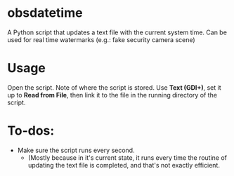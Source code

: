 # obsdatetime
A Python script that updates a text file with the current system time.
Can be used for real time watermarks (e.g.: fake security camera scene)
# Usage
Open the script. Note of where the script is stored.
Use **Text (GDI+)**, set it up to **Read from File**, then link it to the file in the running directory of the script.
# To-dos:
* Make sure the script runs every second.
  * (Mostly because in it's current state, it runs every time the routine of updating the text file is completed, and that's not exactly efficient.
